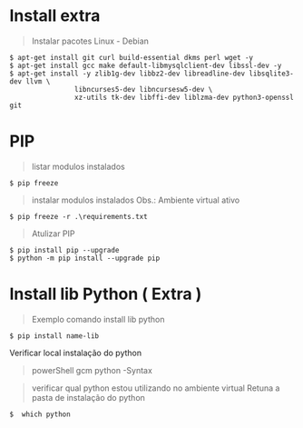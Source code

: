 # Install extra
> Instalar pacotes Linux - Debian
```
$ apt-get install git curl build-essential dkms perl wget -y
$ apt-get install gcc make default-libmysqlclient-dev libssl-dev -y
$ apt-get install -y zlib1g-dev libbz2-dev libreadline-dev libsqlite3-dev llvm \
                libncurses5-dev libncursesw5-dev \
                xz-utils tk-dev libffi-dev liblzma-dev python3-openssl git
```
  
# PIP
> listar modulos instalados
```
$ pip freeze
```

> instalar modulos instalados
> Obs.: Ambiente virtual ativo
```
$ pip freeze -r .\requirements.txt
```

> Atulizar PIP
```
$ pip install pip --upgrade
$ python -m pip install --upgrade pip
```

# Install lib Python ( Extra ) 
> Exemplo comando install lib python
```
$ pip install name-lib
```

<!-- # Pyenv
> Seguir instruções do Pyenv
```
curl -L https://github.com/pyenv/pyenv-installer/raw/master/bin/pyenv-installer | bash
``` -->


Verificar local instalação do python
> powerShell
 gcm python -Syntax

 > verificar qual python estou utilizando no ambiente virtual 
> Retuna a pasta de instalação do python
```
$  which python
```